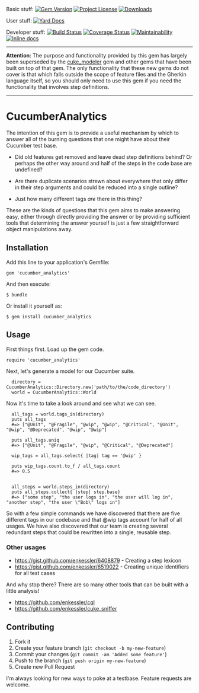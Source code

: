 Basic stuff:
[![Gem Version](https://badge.fury.io/rb/cucumber_analytics.svg)](https://rubygems.org/gems/cucumber_analytics)
[![Project License](https://img.shields.io/badge/license-MIT-blue.svg)](https://opensource.org/licenses/mit-license.php)
[![Downloads](https://img.shields.io/gem/dt/cucumber_analytics.svg)](https://rubygems.org/gems/cucumber_analytics)

User stuff:
[![Yard Docs](http://img.shields.io/badge/Documentation-API-blue.svg)](https://www.rubydoc.info/gems/cucumber_analytics)

Developer stuff:
[![Build Status](https://travis-ci.org/enkessler/cucumber_analytics.svg?branch=dev)](https://travis-ci.org/enkessler/cucumber_analytics)
[![Coverage Status](https://coveralls.io/repos/github/enkessler/cucumber_analytics/badge.svg?branch=dev)](https://coveralls.io/github/enkessler/cucumber_analytics?branch=dev)
[![Maintainability](https://api.codeclimate.com/v1/badges/8d16d3d860fa0b67ee85/maintainability)](https://codeclimate.com/github/enkessler/cucumber_analytics/maintainability)
[![Inline docs](http://inch-ci.org/github/enkessler/cucumber_analytics.svg?branch=dev)](https://inch-ci.org/github/enkessler/cucumber_analytics?branch=dev)


---

**Attention**: The purpose and functionality provided by this gem has largely been superseded by the [cuke_modeler](https://github.com/enkessler/cuke_modeler) gem and 
other gems that have been built on top of that gem. The only functionality that these new gems do not cover is that which falls outside the scope of feature files 
and the Gherkin language itself, so you should only need to use this gem if you need the functionality that involves step definitions.  

---


# CucumberAnalytics


The intention of this gem is to provide a useful mechanism by which to answer
all of the burning questions that one might have about their Cucumber test base.

* Did old features get removed and leave dead step definitions behind? Or
perhaps the other way around and half of the steps in the code base are
undefined?

* Are there duplicate scenarios strewn about everywhere that only differ in
their step arguments and could be reduced into a single outline?

* Just how many different tags *are* there in this thing?

These are the kinds of questions that this gem aims to make answering easy,
either through directly providing the answer or by providing sufficient tools
that determining the answer yourself is just a few straightforward object
manipulations away.

## Installation

Add this line to your application's Gemfile:

    gem 'cucumber_analytics'

And then execute:

    $ bundle

Or install it yourself as:

    $ gem install cucumber_analytics

## Usage

First things first. Load up the gem code.

    require 'cucumber_analytics'

Next, let's generate a model for our Cucumber suite.

      directory = CucumberAnalytics::Directory.new('path/to/the/code_directory')
      world = CucumberAnalytics::World

Now it's time to take a look around and see what we can see.

      all_tags = world.tags_in(directory)
      puts all_tags
      #=> ["@Unit", "@Fragile", "@wip", "@wip", "@Critical", "@Unit", "@wip", "@Deprecated", "@wip", "@wip"]
    
      puts all_tags.uniq
      #=> ["@Unit", "@Fragile", "@wip", "@Critical", "@Deprecated"]
    
      wip_tags = all_tags.select{ |tag| tag == '@wip' }
    
      puts wip_tags.count.to_f / all_tags.count
      #=> 0.5
    
    
      all_steps = world.steps_in(directory)
      puts all_steps.collect{ |step| step.base}
      #=> ["some step", "the user logs in", "the user will log in", "another step", "the user \"Bob\" logs in"]

So with a few simple commands we have discovered that there are five different
tags in our codebase and that @wip tags account for half of all usages. We have
also discovered that our team is creating several redundant steps that could be
rewritten into a single, reusable step.


### Other usages

* https://gist.github.com/enkessler/6408879 - Creating a step lexicon
* https://gist.github.com/enkessler/6519022 - Creating unique identifiers for all test cases

And why stop there? There are so many other tools that can be built with a little analysis!

* https://github.com/enkessler/cql
* https://github.com/enkessler/cuke_sniffer

## Contributing

1. Fork it
2. Create your feature branch (`git checkout -b my-new-feature`)
3. Commit your changes (`git commit -am 'Added some feature'`)
4. Push to the branch (`git push origin my-new-feature`)
5. Create new Pull Request

I'm always looking for new ways to poke at a testbase. Feature requests are welcome.
